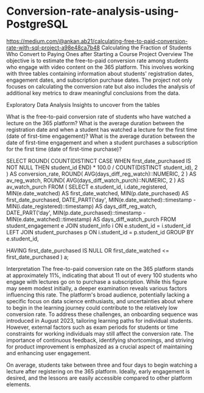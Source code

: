 # Conversion-rate-analysis-using-PostgreSQL
https://medium.com/@ankan.ab21/calculating-free-to-paid-conversion-rate-with-sql-project-a98e48ca7b48
Calculating the Fraction of Students Who Convert to Paying Ones after Starting a Course
Project Overview
The objective is to estimate the free-to-paid conversion rate among students who engage with video content on the 365 platform. This involves working with three tables containing information about students' registration dates, engagement dates, and subscription purchase dates. The project not only focuses on calculating the conversion rate but also includes the analysis of additional key metrics to draw meaningful conclusions from the data.

Exploratory Data Analysis
Insights to uncover from the tables

What is the free-to-paid conversion rate of students who have watched a lecture on the 365 platform?
What is the average duration between the registration date and when a student has watched a lecture for the first time (date of first-time engagement)?
What is the average duration between the date of first-time engagement and when a student purchases a subscription for the first time (date of first-time purchase)?

SELECT 
    ROUND(
        COUNT(DISTINCT CASE WHEN first_date_purchased IS NOT NULL THEN student_id END) * 100.0 /
        COUNT(DISTINCT student_id),
        2
    ) AS conversion_rate,
    ROUND(
        AVG(days_diff_reg_watch)::NUMERIC,
        2
    ) AS av_reg_watch,
    ROUND(
        AVG(days_diff_watch_purch)::NUMERIC,
        2
    ) AS av_watch_purch
FROM (
    SELECT 
    e.student_id,
    i.date_registered,
    MIN(e.date_watched) AS first_date_watched,
    MIN(p.date_purchased) AS first_date_purchased,
    DATE_PART('day', MIN(e.date_watched)::timestamp - MIN(i.date_registered)::timestamp) AS days_diff_reg_watch,
    DATE_PART('day', MIN(p.date_purchased)::timestamp - MIN(e.date_watched)::timestamp) AS days_diff_watch_purch
FROM
    student_engagement e
JOIN
    student_info i ON e.student_id = i.student_id
LEFT JOIN
    student_purchases p ON i.student_id = p.student_id
GROUP BY
    e.student_id,
    
HAVING first_date_purchased IS NULL
OR first_date_watched <= first_date_purchased
) a;

Interpretation
The free-to-paid conversion rate on the 365 platform stands at approximately 11%, indicating that about 11 out of every 100 students who engage with lectures go on to purchase a subscription. While this figure may seem modest initially, a deeper examination reveals various factors influencing this rate. The platform's broad audience, potentially lacking a specific focus on data science enthusiasts, and uncertainties about where to begin in the learning journey could contribute to the relatively low conversion rate. To address these challenges, an onboarding sequence was introduced in August 2023, tailoring learning paths for individual students. However, external factors such as exam periods for students or time constraints for working individuals may still affect the conversion rate. The importance of continuous feedback, identifying shortcomings, and striving for product improvement is emphasized as a crucial aspect of maintaining and enhancing user engagement.

On average, students take between three and four days to begin watching a lecture after registering on the 365 platform. Ideally, early engagement is desired, and the lessons are easily accessible compared to other platform elements.
